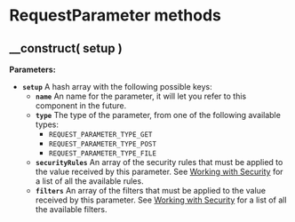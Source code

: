 # RequestParameter methods

## \_\_construct\( setup \)

**Parameters:**

* **`setup`** A hash array with the following possible keys:
  * **`name`** An name for the parameter, it will let you refer to this component in the future.
  * **`type`** The type of the parameter, from one of the following available types:
    * `REQUEST_PARAMETER_TYPE_GET`
    * `REQUEST_PARAMETER_TYPE_POST`
    * `REQUEST_PARAMETER_TYPE_FILE`
  * **`securityRules`** An array of the security rules that must be applied to the value received by this parameter. See [Working with Security](../../../guide/security-guide.md) for a list of all the available rules.
  * **`filters`** An array of the filters that must be applied to the value received by this parameter. See [Working with Security](../../../guide/security-guide.md) for a list of all the available filters.

